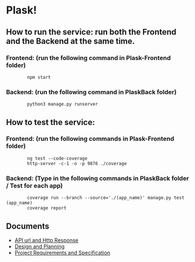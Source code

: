 # Plask!

## How to run the service: run both the Frontend and the Backend at the same time.
### Frontend: (run the following command in Plask-Frontend folder)
            npm start
### Backend: (run the following command in PlaskBack folder)
            python3 manage.py runserver

## How to test the service:
### Frontend: (run the following commands in Plask-Frontend folder)
            ng test --code-coverage
            http-server -c-1 -o -p 9876 ./coverage
### Backend: (Type in the following commands in PlaskBack folder / Test for each app)
            coverage run --branch --source='./(app_name)' manage.py test (app_name)
            coverage report

## Documents
* [API url and Http Response](https://github.com/swsnu/swpp17-team6/wiki/API-url-and-HTTP-Response)
* [Design and Planning](https://github.com/swsnu/swpp17-team6/wiki/Design-and-Planning)
* [Project Requirements and Specification](https://github.com/swsnu/swpp17-team6/wiki/Project-Requirements-and-Specification)
